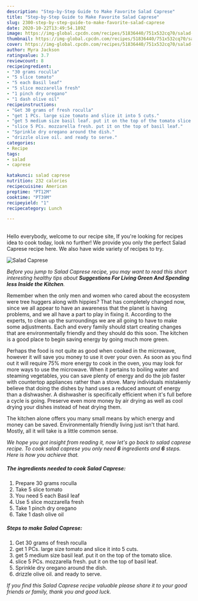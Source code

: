```yaml
---
description: "Step-by-Step Guide to Make Favorite Salad Caprese"
title: "Step-by-Step Guide to Make Favorite Salad Caprese"
slug: 2300-step-by-step-guide-to-make-favorite-salad-caprese
date: 2020-10-22T13:49:54.189Z
image: https://img-global.cpcdn.com/recipes/51836440/751x532cq70/salad-caprese-recipe-main-photo.jpg
thumbnail: https://img-global.cpcdn.com/recipes/51836440/751x532cq70/salad-caprese-recipe-main-photo.jpg
cover: https://img-global.cpcdn.com/recipes/51836440/751x532cq70/salad-caprese-recipe-main-photo.jpg
author: Myra Jackson
ratingvalue: 3.7
reviewcount: 8
recipeingredient:
- "30 grams roculla"
- "5 slice tomato"
- "5 each Basil leaf"
- "5 slice mozzarella fresh"
- "1 pinch dry oregano"
- "1 dash olive oil"
recipeinstructions:
- "Get 30 grams of fresh roculla"
- "get 1 PCs. large size tomato and slice it into 5 cuts."
- "get 5 medium size basil leaf. put it on the top of the tomato slice."
- "slice 5 PCs. mozzarella fresh. put it on the top of basil leaf."
- "Sprinkle dry oregano around the dish."
- "drizzle olive oil. and ready to serve."
categories:
- Recipe
tags:
- salad
- caprese

katakunci: salad caprese 
nutrition: 232 calories
recipecuisine: American
preptime: "PT12M"
cooktime: "PT39M"
recipeyield: "1"
recipecategory: Lunch

---
```

<br>
Hello everybody, welcome to our recipe site, If you're looking for recipes idea to cook today, look no further! We provide you only the perfect Salad Caprese recipe here. We also have wide variety of recipes to try.
<br>


![Salad Caprese](https://img-global.cpcdn.com/recipes/51836440/751x532cq70/salad-caprese-recipe-main-photo.jpg)

<i>Before you jump to Salad Caprese recipe, you may want to read this short interesting healthy tips about 
<strong>Suggestions For Living Green And Spending less Inside the Kitchen</strong>.</i>
</br>

Remember when the only men and women who cared about the ecosystem were tree huggers along with hippies? That has completely changed now, since we all appear to have an awareness that the planet is having problems, and we all have a part to play in fixing it. According to the experts, to clean up the surroundings we are all going to have to make some adjustments. Each and every family should start creating changes that are environmentally friendly and they should do this soon. The kitchen is a good place to begin saving energy by going much more green.

Perhaps the food is not quite as good when cooked in the microwave, however it will save you money to use it over your oven. As soon as you find out it will require 75% more energy to cook in the oven, you may look for more ways to use the microwave. When it pertains to boiling water and steaming vegetables, you can save plenty of energy and do the job faster with countertop appliances rather than a stove. Many individuals mistakenly believe that doing the dishes by hand uses a reduced amount of energy than a dishwasher. A dishwasher is specifically efficient when it's full before a cycle is going. Preserve even more money by air drying as well as cool drying your dishes instead of heat drying them.

The kitchen alone offers you many small means by which energy and money can be saved. Environmentally friendly living just isn't that hard. Mostly, all it will take is a little common sense.


<i>We hope you got insight from reading it, now let's go back to salad caprese recipe. To cook salad caprese you only need <strong>6</strong> ingredients and <strong>6</strong> steps. Here is how you achieve that.
</i>

##### The ingredients needed to cook Salad Caprese:

1. Prepare 30 grams roculla
1. Take 5 slice tomato
1. You need 5 each Basil leaf
1. Use 5 slice mozzarella fresh
1. Take 1 pinch dry oregano
1. Take 1 dash olive oil


##### Steps to make Salad Caprese:

1. Get 30 grams of fresh roculla
1. get 1 PCs. large size tomato and slice it into 5 cuts.
1. get 5 medium size basil leaf. put it on the top of the tomato slice.
1. slice 5 PCs. mozzarella fresh. put it on the top of basil leaf.
1. Sprinkle dry oregano around the dish.
1. drizzle olive oil. and ready to serve.


<i>If you find this Salad Caprese recipe valuable please share it to your good friends or family, thank you and good luck.</i>

